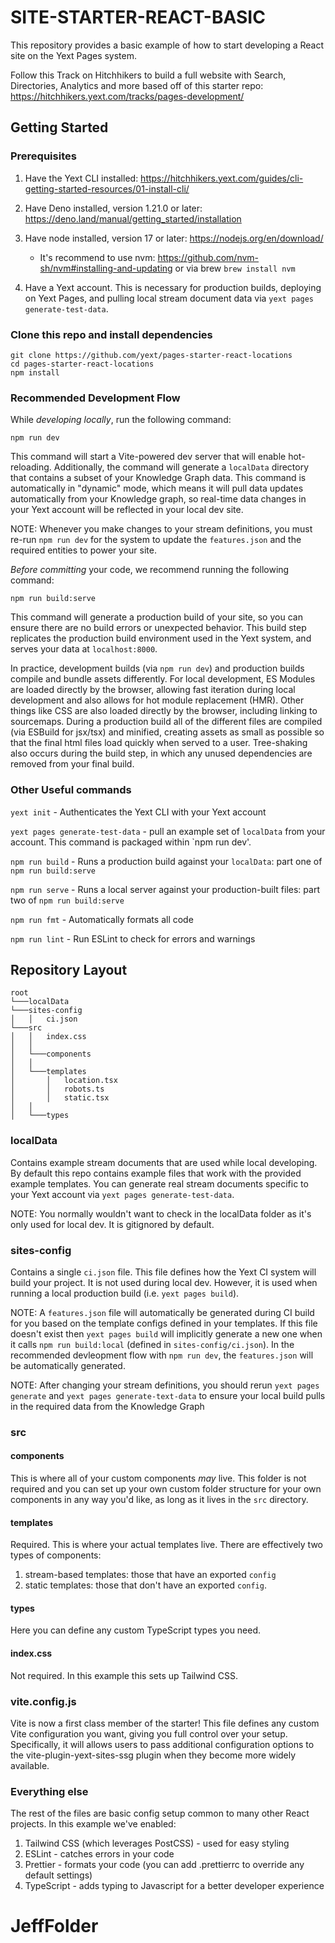 # SITE-STARTER-REACT-BASIC

This repository provides a basic example of how to start developing a React site on the Yext Pages system.

Follow this Track on Hitchhikers to build a full website with Search, Directories, Analytics and more based off of this starter repo: https://hitchhikers.yext.com/tracks/pages-development/

## Getting Started

### Prerequisites

1. Have the Yext CLI installed: https://hitchhikers.yext.com/guides/cli-getting-started-resources/01-install-cli/
1. Have Deno installed, version 1.21.0 or later: https://deno.land/manual/getting_started/installation
1. Have node installed, version 17 or later: https://nodejs.org/en/download/

   - It's recommend to use nvm: https://github.com/nvm-sh/nvm#installing-and-updating or via brew `brew install nvm`

1. Have a Yext account. This is necessary for production builds, deploying on Yext Pages, and pulling local stream document data via `yext pages generate-test-data`.

### Clone this repo and install dependencies

```shell
git clone https://github.com/yext/pages-starter-react-locations
cd pages-starter-react-locations
npm install
```

### Recommended Development Flow

While _developing locally_, run the following command:

```
npm run dev
```

This command will start a Vite-powered dev server that will enable hot-reloading. Additionally, the command will generate a `localData` directory that contains a subset of your Knowledge Graph data. This command is automatically in "dynamic" mode, which means it will pull data updates automatically from your Knowledge graph, so real-time data changes in your Yext account will be reflected in your local dev site.

NOTE: Whenever you make changes to your stream definitions, you must re-run `npm run dev` for the system to update the `features.json` and the required entities to power your site.

_Before committing_ your code, we recommend running the following command:

```
npm run build:serve
```

This command will generate a production build of your site, so you can ensure there are no build errors or unexpected behavior. This build step replicates the production build environment used in the Yext system, and serves your data at `localhost:8000`.

In practice, development builds (via `npm run dev`) and production builds compile and bundle assets differently. For local development, ES Modules are loaded directly by the browser, allowing fast iteration during local development and also allows for hot module replacement (HMR). Other things like CSS are also loaded directly by the browser, including linking to sourcemaps. During a production build all of the different files are compiled (via ESBuild for jsx/tsx) and minified, creating assets as small as possible so that the final html files load quickly when served to a user. Tree-shaking also occurs during the build step, in which any unused dependencies are removed from your final build.

### Other Useful commands

`yext init` - Authenticates the Yext CLI with your Yext account

`yext pages generate-test-data` - pull an example set of `localData` from your account. This command is packaged within `npm run dev'.

`npm run build` - Runs a production build against your `localData`: part one of `npm run build:serve`

`npm run serve` - Runs a local server against your production-built files: part two of `npm run build:serve`

`npm run fmt` - Automatically formats all code

`npm run lint` - Run ESLint to check for errors and warnings

## Repository Layout

```
root
└───localData
└───sites-config
│   │   ci.json
└───src
│   │   index.css
│   │
│   └───components
│   │
│   └───templates
│       │   location.tsx
│       │   robots.ts
│       │   static.tsx
│   │
│   └───types
```

### localData

Contains example stream documents that are used while local developing. By default this repo contains example files that work with the provided example templates. You can generate real stream documents specific to your Yext account via `yext pages generate-test-data`.

NOTE: You normally wouldn't want to check in the localData folder as it's only used for local dev. It is gitignored by default.

### sites-config

Contains a single `ci.json` file. This file defines how the Yext CI system will build your project. It is not used during local dev. However, it is used when running a local production build (i.e. `yext pages build`).

NOTE: A `features.json` file will automatically be generated during CI build for you based on the template configs defined in your templates. If this file doesn't exist then `yext pages build` will implicitly generate a new one when it calls `npm run build:local` (defined in `sites-config/ci.json`). In the recommended devleopment flow with `npm run dev`, the `features.json` will be automatically generated.

NOTE: After changing your stream definitions, you should rerun `yext pages generate` and `yext pages generate-text-data` to ensure your local build pulls in the required data from the Knowledge Graph

### src

#### components

This is where all of your custom components _may_ live. This folder is not required and you can set up your own custom folder structure for your own components in any way you'd like, as long as it lives in the `src` directory.

#### templates

Required. This is where your actual templates live. There are effectively two types of components:

1. stream-based templates: those that have an exported `config`
1. static templates: those that don't have an exported `config`.

#### types

Here you can define any custom TypeScript types you need.

#### index.css

Not required. In this example this sets up Tailwind CSS.

### vite.config.js

Vite is now a first class member of the starter! This file defines any custom Vite configuration you want, giving you full control over your setup. Specifically, it will allows users to pass additional configuration options to the vite-plugin-yext-sites-ssg plugin when they become more widely available.

### Everything else

The rest of the files are basic config setup common to many other React projects. In this example we've enabled:

1. Tailwind CSS (which leverages PostCSS) - used for easy styling
1. ESLint - catches errors in your code
1. Prettier - formats your code (you can add .prettierrc to override any default settings)
1. TypeScript - adds typing to Javascript for a better developer experience
# JeffFolder
